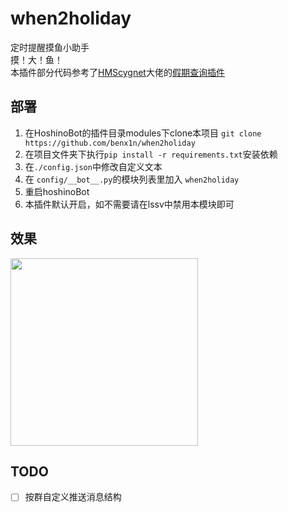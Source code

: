 # when2holiday
定时提醒摸鱼小助手<br>
摸！大！鱼！<br>
本插件部分代码参考了[HMScygnet](https://github.com/HMScygnet)大佬的[假期查询插件](https://github.com/pcrbot/holiday)
## 部署

1. 在HoshinoBot的插件目录modules下clone本项目 `git clone https://github.com/benx1n/when2holiday`
2. 在项目文件夹下执行`pip install -r requirements.txt`安装依赖
3. 在`./config.json`中修改自定义文本
4. 在 `config/__bot__.py`的模块列表里加入 `when2holiday`
5. 重启hoshinoBot
6. 本插件默认开启，如不需要请在lssv中禁用本模块即可

## 效果
<div align="left">
  <img src="https://s1.ax1x.com/2022/04/25/Lo5w7D.jpg" width="300" />
</div>

## TODO
- [ ] 按群自定义推送消息结构
